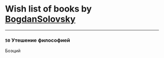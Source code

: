 # Wish list of books by [BogdanSolovsky](https://plus.google.com/u/0/104067068494287499191/)
---

### `50` Утешение философией
Боэций

